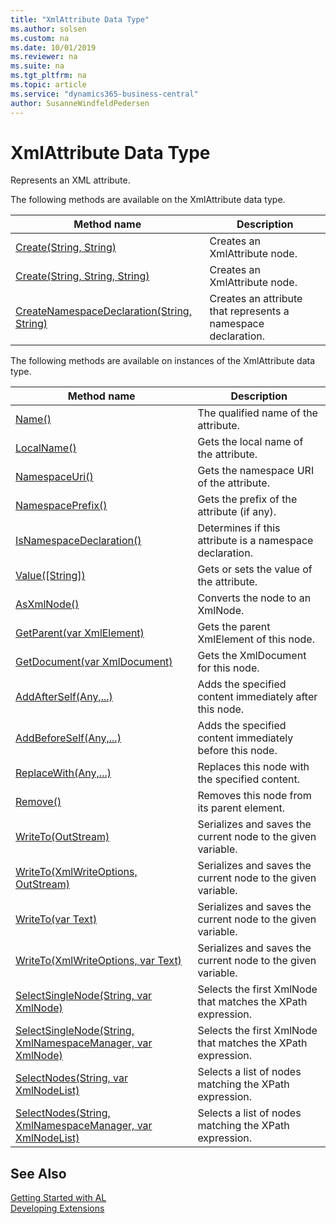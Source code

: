```yaml
---
title: "XmlAttribute Data Type"
ms.author: solsen
ms.custom: na
ms.date: 10/01/2019
ms.reviewer: na
ms.suite: na
ms.tgt_pltfrm: na
ms.topic: article
ms.service: "dynamics365-business-central"
author: SusanneWindfeldPedersen
---
```

[//]: # (START>DO_NOT_EDIT)
[//]: # (IMPORTANT:Do not edit any of the content between here and the END>DO_NOT_EDIT.)
[//]: # (Any modifications should be made in the .xml files in the ModernDev repo.)
# XmlAttribute Data Type
Represents an XML attribute.


The following methods are available on the XmlAttribute data type.


|Method name|Description|
|-----------|-----------|
|[Create(String, String)](xmlattribute-create-string-string-method.md)|Creates an XmlAttribute node.|
|[Create(String, String, String)](xmlattribute-create-string-string-string-method.md)|Creates an XmlAttribute node.|
|[CreateNamespaceDeclaration(String, String)](xmlattribute-createnamespacedeclaration-method.md)|Creates an attribute that represents a namespace declaration.|

The following methods are available on instances of the XmlAttribute data type.

|Method name|Description|
|-----------|-----------|
|[Name()](xmlattribute-name-method.md)|The qualified name of the attribute. |
|[LocalName()](xmlattribute-localname-method.md)|Gets the local name of the attribute.|
|[NamespaceUri()](xmlattribute-namespaceuri-method.md)|Gets the namespace URI of the attribute.|
|[NamespacePrefix()](xmlattribute-namespaceprefix-method.md)|Gets the prefix of the attribute (if any).|
|[IsNamespaceDeclaration()](xmlattribute-isnamespacedeclaration-method.md)|Determines if this attribute is a namespace declaration.|
|[Value([String])](xmlattribute-value-method.md)|Gets or sets the value of the attribute.|
|[AsXmlNode()](xmlattribute-asxmlnode-method.md)|Converts the node to an XmlNode.|
|[GetParent(var XmlElement)](xmlattribute-getparent-method.md)|Gets the parent XmlElement of this node.|
|[GetDocument(var XmlDocument)](xmlattribute-getdocument-method.md)|Gets the XmlDocument for this node.|
|[AddAfterSelf(Any,...)](xmlattribute-addafterself-method.md)|Adds the specified content immediately after this node.|
|[AddBeforeSelf(Any,...)](xmlattribute-addbeforeself-method.md)|Adds the specified content immediately before this node.|
|[ReplaceWith(Any,...)](xmlattribute-replacewith-method.md)|Replaces this node with the specified content.|
|[Remove()](xmlattribute-remove-method.md)|Removes this node from its parent element.|
|[WriteTo(OutStream)](xmlattribute-writeto-outstream-method.md)|Serializes and saves the current node to the given variable.|
|[WriteTo(XmlWriteOptions, OutStream)](xmlattribute-writeto-xmlwriteoptions-outstream-method.md)|Serializes and saves the current node to the given variable.|
|[WriteTo(var Text)](xmlattribute-writeto-text-method.md)|Serializes and saves the current node to the given variable.|
|[WriteTo(XmlWriteOptions, var Text)](xmlattribute-writeto-xmlwriteoptions-text-method.md)|Serializes and saves the current node to the given variable.|
|[SelectSingleNode(String, var XmlNode)](xmlattribute-selectsinglenode-string-xmlnode-method.md)|Selects the first XmlNode that matches the XPath expression.|
|[SelectSingleNode(String, XmlNamespaceManager, var XmlNode)](xmlattribute-selectsinglenode-string-xmlnamespacemanager-xmlnode-method.md)|Selects the first XmlNode that matches the XPath expression.|
|[SelectNodes(String, var XmlNodeList)](xmlattribute-selectnodes-string-xmlnodelist-method.md)|Selects a list of nodes matching the XPath expression.|
|[SelectNodes(String, XmlNamespaceManager, var XmlNodeList)](xmlattribute-selectnodes-string-xmlnamespacemanager-xmlnodelist-method.md)|Selects a list of nodes matching the XPath expression.|

[//]: # (IMPORTANT: END>DO_NOT_EDIT)
## See Also
[Getting Started with AL](../../devenv-get-started.md)  
[Developing Extensions](../../devenv-dev-overview.md)  